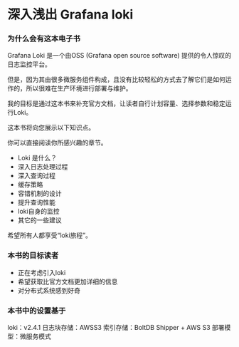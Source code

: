 # 深入浅出 Grafana loki 

### 为什么会有这本电子书

Grafana Loki 是一个由OSS (Grafana open source software) 提供的令人惊叹的日志监控平台。

但是，因为其由很多微服务组件构成，且没有比较轻松的方式去了解它们是如何运作的，所以很难在生产环境进行部署与维护。

我的目标是通过这本书来补充官方文档，让读者自行计划容量、选择参数和稳定运行Loki。

这本书将向您展示以下知识点。

你可以直接阅读你所感兴趣的章节。

* Loki 是什么？
* 深入日志处理过程
* 深入查询过程
* 缓存策略
* 容错机制的设计
* 提升查询性能
* loki自身的监控
* 其它的一些建议

希望所有人都享受“loki旅程”。

### 本书的目标读者

- 正在考虑引入loki
- 希望获取比官方文档更加详细的信息
- 对分布式系统感到好奇

### 本书中的设置基于

loki：v2.4.1
日志块存储：AWSS3
索引存储：BoltDB Shipper + AWS S3
部署模型：微服务模式
